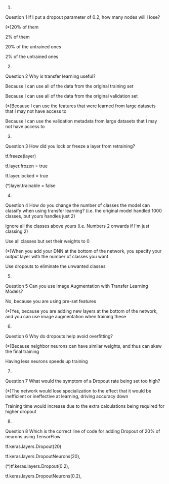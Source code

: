 1.
Question 1
If I put a dropout parameter of 0.2, how many nodes will I lose?


(*)20% of them


2% of them


20% of the untrained ones


2% of the untrained ones

2.
Question 2
Why is transfer learning useful?


Because I can use all of the data from the original training set


Because I can use all of the data from the original validation set


(*)Because I can use the features that were learned from large datasets that I may not have access to


Because I can use the validation metadata from large datasets that I may not have access to


3.
Question 3
How did you lock or freeze a layer from retraining?


tf.freeze(layer)


tf.layer.frozen = true


tf.layer.locked = true


(*)layer.trainable = false



4.
Question 4
How do you change the number of classes the model can classify when using transfer learning? (i.e. the original model handled 1000 classes, but yours handles just 2)



Ignore all the classes above yours (i.e. Numbers 2 onwards if I'm just classing 2)


Use all classes but set their weights to 0


(*)When you add your DNN at the bottom of the network, you specify your output layer with the number of classes you want


Use dropouts to eliminate the unwanted classes


5.
Question 5
Can you use Image Augmentation with Transfer Learning Models? 


No, because you are using pre-set features


(*)Yes, because you are adding new layers at the bottom of the network, and you can use image augmentation when training these



6.
Question 6
Why do dropouts help avoid overfitting?



(*)Because neighbor neurons can have similar weights, and thus can skew the final training 


Having less neurons speeds up training


7.
Question 7
What would the symptom of a Dropout rate being set too high?


(*)The network would lose specialization to the effect that it would be inefficient or ineffective at learning, driving accuracy down


Training time would increase due to the extra calculations being required for higher dropout


8.
Question 8
Which is the correct line of code for adding Dropout of 20% of neurons using TensorFlow


tf.keras.layers.Dropout(20)


tf.keras.layers.DropoutNeurons(20),


(*)tf.keras.layers.Dropout(0.2),


tf.keras.layers.DropoutNeurons(0.2),